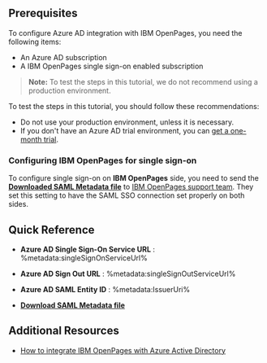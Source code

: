 ## Prerequisites

To configure Azure AD integration with IBM OpenPages, you need the following items:

- An Azure AD subscription
- A IBM OpenPages single sign-on enabled subscription

> **Note:**
> To test the steps in this tutorial, we do not recommend using a production environment.

To test the steps in this tutorial, you should follow these recommendations:

- Do not use your production environment, unless it is necessary.
- If you don't have an Azure AD trial environment, you can [get a one-month trial](https://azure.microsoft.com/pricing/free-trial/).

### Configuring IBM OpenPages for single sign-on

To configure single sign-on on **IBM OpenPages** side, you need to send the **[Downloaded SAML Metadata file](%metadata:metadataDownloadUrl%)**  to [IBM OpenPages support team](https://www.ibm.com/support/home/). They set this setting to have the SAML SSO connection set properly on both sides.

## Quick Reference

* **Azure AD Single Sign-On Service URL** : %metadata:singleSignOnServiceUrl%

* **Azure AD Sign Out URL** : %metadata:singleSignOutServiceUrl%

* **Azure AD SAML Entity ID** : %metadata:IssuerUri%

* **[Download SAML Metadata file](%metadata:metadataDownloadUrl%)**



## Additional Resources

* [How to integrate IBM OpenPages with Azure Active Directory](https://docs.microsoft.com/azure/active-directory/active-directory-saas-ibmopenpages-tutorial)

